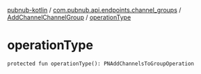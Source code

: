 [pubnub-kotlin](../../index.md) / [com.pubnub.api.endpoints.channel_groups](../index.md) / [AddChannelChannelGroup](index.md) / [operationType](./operation-type.md)

# operationType

`protected fun operationType(): PNAddChannelsToGroupOperation`